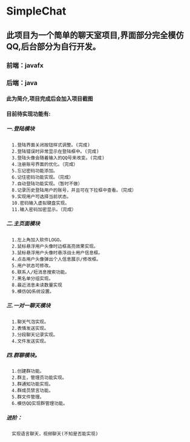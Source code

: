 # SimpleChat

## 此项目为一个简单的聊天室项目,界面部分完全模仿QQ,后台部分为自行开发。

### 前端：javafx
### 后端：java

#### 此为简介,项目完成后会加入项目截图

#### 目前待实现功能有:
##### 一.登陆模块
      1.登陆界面关闭按钮样式调整。(完成)
      2.登陆错误时异常显示在登陆框中。(完成)
      3.登陆头像会随着输入的QQ号来改变。(完成)
      4.注册账号界面的优化。（完成）
      5.忘记密码功能添加。
      6.记住密码功能实现。（完成）
      7.自动登陆功能实现。（暂时不做）
      8.记录历史登陆用户的账号，并且可在下拉框中查看。（完成）
      9.实现用户可选择当前状态。
      10.密码输入虚拟键盘实现。
      11.输入密码加密显示。（完成）
#####      二.主页面模块
      1.左上角加入软件LOGO。
      2.鼠标悬浮用户头像时边框高亮效果实现。
      3.鼠标悬浮用户头像时悬浮战士用户信息框。
      4.点击用户头像弹出个人信息展示/修改框。
      5.用户状态可修改。
      6.联系人/短消息搜索功能。
      7.黑名单分组实现。
      8.最近消息未读数量实现
      9.模仿QQ系统设置。
#####      三.一对一聊天模块
      1.聊天气泡实现。
      2.表情发送实现。
      3.分段聊天记录实现。
      4.文件发送实现。
#####      四.群聊模块。
      1.创建群功能。
      2.群主，管理员功能实现。
      3.群通知功能实现。
      4.群成员禁言功能。
      5.群文件管理。
      6.模仿QQ实现群管理功能。
#####      进阶：
      实现语言聊天，视频聊天(不知是否能实现)

